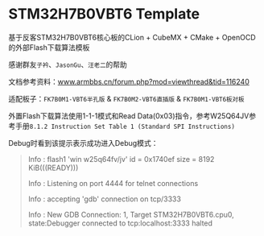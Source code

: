 # STM32H7B0VBT6 Template

基于反客STM32H7B0VBT6核心板的CLion + CubeMX + CMake + OpenOCD的外部Flash下载算法模板

感谢群友`子衿`、`JasonGu`、`汪老二`的帮助

文档参考资料：www.armbbs.cn/forum.php?mod=viewthread&tid=116240

适配板子：`FK7B0M1-VBT6半孔版` & `FK7B0M2-VBT6直插版` & `FK7B0M1-VBT6板对板`

外置Flash下载算法使用1-1-1模式和Read Data(0x03)指令，参考W25Q64JV参考手册`8.1.2 Instruction Set Table 1 (Standard SPI Instructions)`

Debug时看到该提示表示成功进入Debug模式：

> Info : flash1 'win w25q64fv/jv' id = 0x1740ef size = 8192 KiB(((READY)))
> 
> Info : Listening on port 4444 for telnet connections
> 
> Info : accepting 'gdb' connection on tcp/3333
> 
> Info : New GDB Connection: 1, Target STM32H7B0VBT6.cpu0, state:Debugger connected to tcp:localhost:3333
halted
> 


